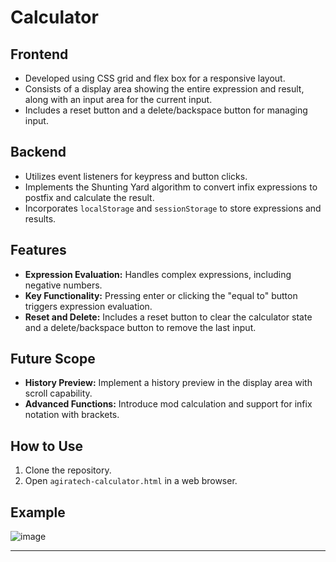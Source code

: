 # Calculator

## Frontend

- Developed using CSS grid and flex box for a responsive layout.
- Consists of a display area showing the entire expression and result, along with an input area for the current input.
- Includes a reset button and a delete/backspace button for managing input.

## Backend

- Utilizes event listeners for keypress and button clicks.
- Implements the Shunting Yard algorithm to convert infix expressions to postfix and calculate the result.
- Incorporates `localStorage` and `sessionStorage` to store expressions and results.

## Features

- **Expression Evaluation:** Handles complex expressions, including negative numbers.
- **Key Functionality:** Pressing enter or clicking the "equal to" button triggers expression evaluation.
- **Reset and Delete:** Includes a reset button to clear the calculator state and a delete/backspace button to remove the last input.

## Future Scope

- **History Preview:** Implement a history preview in the display area with scroll capability.
- **Advanced Functions:** Introduce mod calculation and support for infix notation with brackets.

## How to Use

1. Clone the repository.
2. Open `agiratech-calculator.html` in a web browser.

## Example


![image](https://github.com/agiratech-vivek/agiratech-calculator/assets/154520678/7f312359-3b2f-4446-9a2c-465aeff7f048)

---
